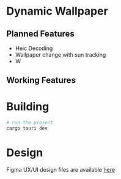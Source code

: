 # Dynamic Wallpaper
## Planned Features
 - Heic Decoding
 - Wallpaper change with sun tracking
 - W
## Working Features


# Building
```bash
# run the project
cargo tauri dev
```


# Design
Figma UX/UI design files are available [here](https://www.figma.com/file/oIwJVRGiUPZzb0t8Cufwn0/Dynamic-Wallpaper?node-id=0%3A1)